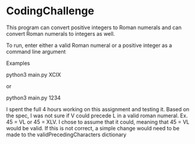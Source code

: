 # CodingChallenge

This program can convert positive integers to Roman numerals and can convert Roman numerals to integers as well.

To run, enter either a valid Roman numeral or a positive integer as a command line argument 

Examples

python3 main.py XCIX

or 

python3 main.py 1234

I spent the full 4 hours working on this assignment and testing it. Based on the spec, I was not sure if V could precede L in a valid roman numeral. Ex. 45 = VL or 45 = XLV. I chose to assume that it could, meaning that 45 = VL would be valid. If this is not correct, a simple change would need to be made to the validPrecedingCharacters dictionary
